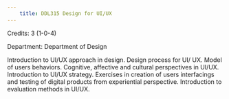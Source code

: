 ```yaml
---
    title: DDL315 Design for UI/UX
---
```

Credits: 3 (1-0-4)

Department: Department of Design

Introduction to UI/UX approach in design. Design process for UI/ UX. Model of users behaviors. Cognitive, affective and cultural perspectives in UI/UX. Introduction to UI/UX strategy. Exercises in creation of users interfacings and testing of digital products from experiential perspective. Introduction to evaluation methods in UI/UX.